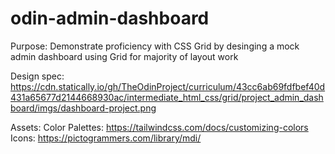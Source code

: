 # odin-admin-dashboard

Purpose:  Demonstrate proficiency with CSS Grid by desinging a mock admin dashboard using Grid for majority of layout work

Design spec: https://cdn.statically.io/gh/TheOdinProject/curriculum/43cc6ab69fdfbef40d431a65677d2144668930ac/intermediate_html_css/grid/project_admin_dashboard/imgs/dashboard-project.png

Assets:
    Color Palettes: https://tailwindcss.com/docs/customizing-colors
    Icons: https://pictogrammers.com/library/mdi/